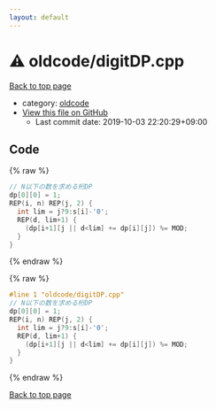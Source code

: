 ```yaml
---
layout: default
---
```


<!-- mathjax config similar to math.stackexchange -->
<script type="text/javascript" async
  src="https://cdnjs.cloudflare.com/ajax/libs/mathjax/2.7.5/MathJax.js?config=TeX-MML-AM_CHTML">
</script>
<script type="text/x-mathjax-config">
  MathJax.Hub.Config({
    TeX: { equationNumbers: { autoNumber: "AMS" }},
    tex2jax: {
      inlineMath: [ ['$','$'] ],
      processEscapes: true
    },
    "HTML-CSS": { matchFontHeight: false },
    displayAlign: "left",
    displayIndent: "2em"
  });
</script>

<script type="text/javascript" src="https://cdnjs.cloudflare.com/ajax/libs/jquery/3.4.1/jquery.min.js"></script>
<script src="https://cdn.jsdelivr.net/npm/jquery-balloon-js@1.1.2/jquery.balloon.min.js" integrity="sha256-ZEYs9VrgAeNuPvs15E39OsyOJaIkXEEt10fzxJ20+2I=" crossorigin="anonymous"></script>
<script type="text/javascript" src="../../assets/js/copy-button.js"></script>
<link rel="stylesheet" href="../../assets/css/copy-button.css" />


# :warning: oldcode/digitDP.cpp

<a href="../../index.html">Back to top page</a>

* category: <a href="../../index.html#bf50ccff88ac9b2562bee63cf804278c">oldcode</a>
* <a href="{{ site.github.repository_url }}/blob/master/oldcode/digitDP.cpp">View this file on GitHub</a>
    - Last commit date: 2019-10-03 22:20:29+09:00




## Code

<a id="unbundled"></a>
{% raw %}
```cpp
// N以下の数を求める桁DP
dp[0][0] = 1;
REP(i, n) REP(j, 2) {
  int lim = j?9:s[i]-'0';
  REP(d, lim+1) {
    (dp[i+1][j || d<lim] += dp[i][j]) %= MOD;
  }
}
```
{% endraw %}

<a id="bundled"></a>
{% raw %}
```cpp
#line 1 "oldcode/digitDP.cpp"
// N以下の数を求める桁DP
dp[0][0] = 1;
REP(i, n) REP(j, 2) {
  int lim = j?9:s[i]-'0';
  REP(d, lim+1) {
    (dp[i+1][j || d<lim] += dp[i][j]) %= MOD;
  }
}
```
{% endraw %}

<a href="../../index.html">Back to top page</a>

